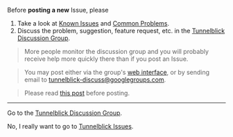 Before **posting a new** Issue, please

  1. Take a look at [Known Issues](cKnown.md) and [Common Problems](cCommonProblems.md).
  1. Discuss the problem, suggestion, feature request, etc. in the [Tunnelblick Discussion Group](https://groups.google.com/forum/#!forum/tunnelblick-discuss).

> More people monitor the discussion group and you will probably receive help more quickly there than if you post an Issue.

> You may post either via the group's [web interface](https://groups.google.com/forum/#!forum/tunnelblick-discuss), or by sending email to tunnelblick-discuss@googlegroups.com.

> Please read [this post](https://groups.google.com/d/msg/tunnelblick-discuss/qAn5OL8tXxQ/ySIy15qMeGUJ) before posting.

---


Go to the [Tunnelblick Discussion Group](https://groups.google.com/forum/#!forum/tunnelblick-discuss).

No, I really want to go to [Tunnelblick Issues](http://code.google.com/p/tunnelblick/issues/list).